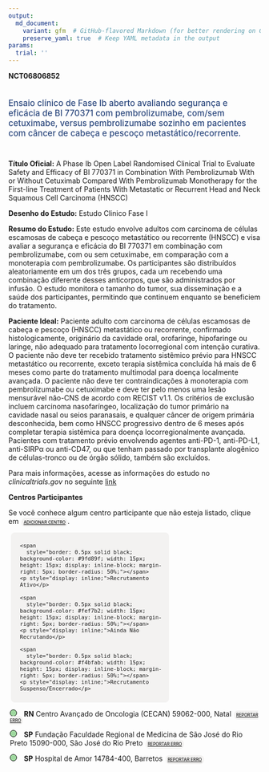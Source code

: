 ```yaml
---
output: 
  md_document:
    variant: gfm  # GitHub-flavored Markdown (for better rendering on GitHub)
    preserve_yaml: true  # Keep YAML metadata in the output
params:
  trial: ''
---
```


<script async src="https://scripts.simpleanalyticscdn.com/latest.js"></script>

**NCT06806852**

<div style="padding: 5px 5px 5px 0px; font-size: 1.20em; font-weight: 500; color: #2E4A7F; text-align: left; margin-bottom: 20px">

Ensaio clínico de Fase Ib aberto avaliando segurança e eficácia de BI
770371 com pembrolizumabe, com/sem cetuximabe, versus pembrolizumabe
sozinho em pacientes com câncer de cabeça e pescoço
metastático/recorrente.

</div>

**Título Oficial:** A Phase Ib Open Label Randomised Clinical Trial to
Evaluate Safety and Efficacy of BI 770371 in Combination With
Pembrolizumab With or Without Cetuximab Compared With Pembrolizumab
Monotherapy for the First-line Treatment of Patients With Metastatic or
Recurrent Head and Neck Squamous Cell Carcinoma (HNSCC)

**Desenho do Estudo:** Estudo Clinico Fase I

**Resumo do Estudo:** Este estudo envolve adultos com carcinoma de
células escamosas de cabeça e pescoço metastático ou recorrente (HNSCC)
e visa avaliar a segurança e eficácia do BI 770371 em combinação com
pembrolizumabe, com ou sem cetuximabe, em comparação com a monoterapia
com pembrolizumabe. Os participantes são distribuídos aleatoriamente em
um dos três grupos, cada um recebendo uma combinação diferente desses
anticorpos, que são administrados por infusão. O estudo monitora o
tamanho do tumor, sua disseminação e a saúde dos participantes,
permitindo que continuem enquanto se beneficiem do tratamento.

**Paciente Ideal:** Paciente adulto com carcinoma de células escamosas
de cabeça e pescoço (HNSCC) metastático ou recorrente, confirmado
histologicamente, originário da cavidade oral, orofaringe, hipofaringe
ou laringe, não adequado para tratamento locorregional com intenção
curativa. O paciente não deve ter recebido tratamento sistêmico prévio
para HNSCC metastático ou recorrente, exceto terapia sistêmica concluída
há mais de 6 meses como parte do tratamento multimodal para doença
localmente avançada. O paciente não deve ter contraindicações à
monoterapia com pembrolizumabe ou cetuximabe e deve ter pelo menos uma
lesão mensurável não-CNS de acordo com RECIST v1.1. Os critérios de
exclusão incluem carcinoma nasofaríngeo, localização do tumor primário
na cavidade nasal ou seios paranasais, e qualquer câncer de origem
primária desconhecida, bem como HNSCC progressivo dentro de 6 meses após
completar terapia sistêmica para doença locorregionalmente avançada.
Pacientes com tratamento prévio envolvendo agentes anti-PD-1,
anti-PD-L1, anti-SIRPα ou anti-CD47, ou que tenham passado por
transplante alogênico de células-tronco ou de órgão sólido, também são
excluídos.

Para mais informações, acesse as informações do estudo no
*clinicaltrials.gov* no seguinte
[link](https://clinicaltrials.gov/ct2/show/NCT06806852)

**Centros Participantes**

Se você conhece algum centro participante que não esteja listado, clique
em
<span style="color: #2E4A7F; margin-left: 2px; padding: 4px; background-color: #f3f2f1; border-radius: 8px; font-weight: 500; font-size: 0.6em"><a
href="https://cancertrialsbr.shinyapps.io/formsapp?study_nct_id=NCT06806852&amp;location_id=N%2FA&amp;location_full_name=N%2FA&amp;form_type=Adicionar%20Centro"
target="_blank">ADICIONAR CENTRO</a></span>.

<div style="margin-bottom: 8px; margin-left: 5px; padding: 8px; max-width: 300px; background-color: #f3f2f1; border-radius: 8px; font-size: 0.9em">

<div style="margin-left: 10px;">

    <span 
      style="border: 0.5px solid black; background-color: #9fd89f; width: 15px; height: 15px; display: inline-block; margin-right: 5px; border-radius: 50%;"></span>
    <p style="display: inline;">Recrutamento Ativo</p>

</div>

<div style="margin-left: 10px;">

    <span 
      style="border: 0.5px solid black; background-color: #fef7b2; width: 15px; height: 15px; display: inline-block; margin-right: 5px; border-radius: 50%;"></span>
    <p style="display: inline;">Ainda Não Recrutando</p>

</div>

<div style="margin-left: 10px;">

    <span 
      style="border: 0.5px solid black; background-color: #f4bfab; width: 15px; height: 15px; display: inline-block; margin-right: 5px; border-radius: 50%;"></span>
    <p style="display: inline;">Recrutamento Suspenso/Encerrado</p>

</div>

</div>

<div style="margin: 3px;">

<span style="border: 0.5px solid black; display: inline-block; width: 12px; height: 12px; border-radius: 50%; margin-right: 10px; padding-bottom: 0px; background-color: #9fd89f;"></span>
<b>RN</b> Centro Avançado de Oncologia (CECAN) 59062-000, Natal
<span style="color: #2E4A7F; margin-left: 2px; padding: 4px; background-color: #f3f2f1; border-radius: 8px; font-weight: 500; font-size: 0.6em"><a
href="https://cancertrialsbr.shinyapps.io/formsapp?study_nct_id=NCT06806852&amp;location_id=LIGANORTERIOGRANDENSECONTRAOCANCERNATAL59062000BRAZIL&amp;location_full_name=Centro%20Avan%C3%A7ado%20de%20Oncologia%20%28CECAN%29%2C%2059062-000%2C%20Natal&amp;form_type=Reportar%20Erro"
target="_blank">REPORTAR ERRO</a></span>

</div>

<div style="margin: 3px;">

<span style="border: 0.5px solid black; display: inline-block; width: 12px; height: 12px; border-radius: 50%; margin-right: 10px; padding-bottom: 0px; background-color: #9fd89f;"></span>
<b>SP</b> Fundação Faculdade Regional de Medicina de São José do Rio
Preto 15090-000, São José do Rio Preto
<span style="color: #2E4A7F; margin-left: 2px; padding: 4px; background-color: #f3f2f1; border-radius: 8px; font-weight: 500; font-size: 0.6em"><a
href="https://cancertrialsbr.shinyapps.io/formsapp?study_nct_id=NCT06806852&amp;location_id=FUNDACAOFACULDADEREGIONALDEMEDICINADESAOJOSEDORIOPRETOSAOJOSEDORIOPRETO15090000BRAZIL&amp;location_full_name=Funda%C3%A7%C3%A3o%20Faculdade%20Regional%20de%20Medicina%20de%20S%C3%A3o%20Jos%C3%A9%20do%20Rio%20Preto%2C%2015090-000%2C%20S%C3%A3o%20Jos%C3%A9%20do%20Rio%20Preto&amp;form_type=Reportar%20Erro"
target="_blank">REPORTAR ERRO</a></span>

</div>

<div style="margin: 3px;">

<span style="border: 0.5px solid black; display: inline-block; width: 12px; height: 12px; border-radius: 50%; margin-right: 10px; padding-bottom: 0px; background-color: #9fd89f;"></span>
<b>SP</b> Hospital de Amor 14784-400, Barretos
<span style="color: #2E4A7F; margin-left: 2px; padding: 4px; background-color: #f3f2f1; border-radius: 8px; font-weight: 500; font-size: 0.6em"><a
href="https://cancertrialsbr.shinyapps.io/formsapp?study_nct_id=NCT06806852&amp;location_id=HOSPITALDEAMORBARRETOS14784400BRAZIL&amp;location_full_name=Hospital%20de%20Amor%2C%2014784-400%2C%20Barretos&amp;form_type=Reportar%20Erro"
target="_blank">REPORTAR ERRO</a></span>

</div>
